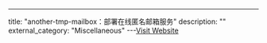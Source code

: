 ---
title: "another-tmp-mailbox：部署在线匿名邮箱服务"
description: ""
external_category: "Miscellaneous"
---[Visit Website](https://github.com/rev1si0n/another-tmp-mailbox)

